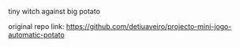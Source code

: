 tiny witch against big potato

original repo link: https://github.com/detiuaveiro/projecto-mini-jogo-automatic-potato
